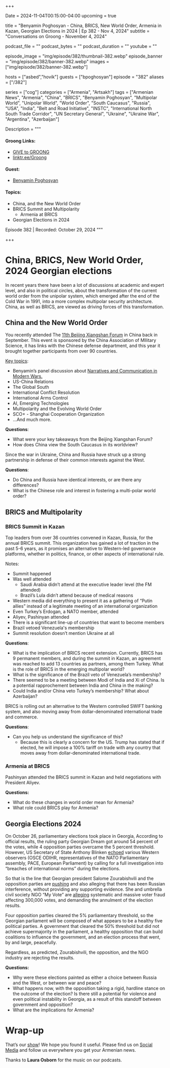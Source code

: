 +++

Date = 2024-11-04T00:15:00-04:00
upcoming = true

title = "Benyamin Poghosyan - China, BRICS, New World Order, Armenia in Kazan, Georgian Elections in 2024 | Ep 382 - Nov 4, 2024"
subtitle = "Conversations on Groong - November 4, 2024"

podcast_file = ""
podcast_bytes = ""
podcast_duration = ""
youtube = ""

episode_image = "img/episode/382/thumbnail-382.webp"
episode_banner = "img/episode/382/banner-382.webp"
images = ["img/episode/382/banner-382.webp"]

hosts = ["asbed","hovik"]
guests = ["bpoghosyan"]
episode = "382"
aliases = ["/382"]

series = ["cog"]
categories = ["Armenia", "Artsakh"]
tags = ["Armenian News", "Armenia", "China", "BRICS", "Benyamin Poghosyan", "Multipolar World", "Unipolar World", "World Order", "South Caucasus", "Russia", "USA", "India", "Belt and Road Initiative", "INSTC", "International North South Trade Corridor", "UN Secretary General", "Ukraine", "Ukraine War", "Argentina", "Azerbaijan"]

Description = """

#### Groong Links:
* [GIVE to GROONG](https://podcasts.groong.org/donate)
* [linktr.ee/Groong](https://linktr.ee/groong)

#### Guest:
* [Benyamin Poghosyan](/guest/bpoghosyan)

#### Topics:
* China, and the New World Order
* BRICS Summit and Multipolarity
    * Armenia at BRICS
* Georgian Elections in 2024

Episode 382 | Recorded: October 29, 2024
"""

+++

# China, BRICS, New World Order, 2024 Georgian elections 

In recent years there have been a lot of discussions at academic and expert level, and also in political circles, about the transformation of the current world order from the unipolar system, which emerged after the end of the Cold War in 1991, into a more complex multipolar security architecture. China, as well as BRICS, are viewed as driving forces of this transformation.


## China and the New World Order

You recently attended The [11th Beijing Xiangshan Forum](https://xiangshanforum.cn/) in China back in September. This event is sponsored by the China Association of MIlitary Science, it has links with the Chinese defense department, and this year it brought together participants from over 90 countries.

[Key topics](https://xiangshanforum.cn/news.html?newcode=Cb3OB4EQ&flag=a):
* Benyamin’s panel discussion about [Narratives and Communication in Modern Wars.](https://xiangshanforum.cn/agenda.html?sessions=%E7%AC%AC%E5%8D%81%E4%B8%80%E5%B1%8A%E5%8C%97%E4%BA%AC%E9%A6%99%E5%B1%B1%E8%AE%BA%E5%9D%9B&code=Sg562g0Af5gfg06h&titleen=The%2011th%20Beijing%20Xiangshan%20Forum&day=2024-09-12)
* US-China Relations
* The Global South
* International Conflict Resolution
* International Arms Control
* AI, Emerging Technologies
* Multipolarity and the Evolving World Order
* SCO+ - Shanghai Cooperation Organization
* …And much more.

**Questions**:
* What were your key takeaways from the Beijing Xiangshan Forum?
* How does China view the South Caucasus in its worldview?

Since the war in Ukraine, China and Russia have struck up a strong partnership in defense of their common interests against the West.

**Questions**:
* Do China and Russia have identical interests, or are there any differences?
* What is the Chinese role and interest in fostering a multi-polar world order?


## BRICS and Multipolarity


### BRICS Summit in Kazan

Top leaders from over 36 countries convened in Kazan, Russia, for the annual BRICS summit. This organization has gained a lot of traction in the past 5-6 years, as it promises an alternative to Western-led governance platforms, whether in politics, finance, or other aspects of international rule. 

Notes:
* Summit happened
* Was well attended
    * Saudi Arabia didn’t attend at the executive leader level (the FM attended)
    * Brazil’s Lula didn’t attend because of medical reasons
* Western media did everything to present it as a gathering of “Putin allies” instead of a legitimate meeting of an international organization
* Even Turkey’s Erdogan, a NATO member, attended
* Aliyev, Pashinyan attended
* There is a significant line-up of countries that want to become members
* Brazil vetoed Venezuela's membership
* Summit resolution doesn’t mention Ukraine at all

**Questions**:
* What is the implication of BRICS recent extension. Currently, BRICS has 9 permanent members, and during the summit in Kazan, an agreement was reached to add 13 countries as partners, among them Turkey. What is the role of BRICS in the emerging multipolar world?
* What is the significance of the Brazil veto of Venezuela’s membership?
* There seemed to be a meeting between Modi of India and Xi of China. Is a potential rapprochement between India and China in the making?
* Could India and/or China veto Turkey’s membership? What about Azerbaijan?

BRICS is rolling out an alternative to the Western controlled SWIFT banking system, and also moving away from dollar-denominated international trade and commerce.

**Questions**:
* Can you help us understand the significance of this? 
    * Because this is clearly a concern for the US. Trump has stated that if elected, he will impose a 100% tariff on trade with any country that moves away from dollar-denominated international trade.


### Armenia at BRICS

Pashinyan attended the BRICS summit in Kazan and held negotiations with President Aliyev.

**Questions:**
* What do these changes in world order mean for Armenia?
* What role could BRICS play for Armenia?


## Georgia Elections 2024

On October 26, parliamentary elections took place in Georgia, According to official results, the ruling party Georgian Dream got around 54 percent of the votes, while 4 opposition parties overcame the 5 percent threshold. However, US Secretary of State Anthony Blinken [echoed](https://civil.ge/archives/631791) various Western observers (OSCE ODIHR, representatives of the NATO Parliamentary assembly, PACE, European Parliament) by calling for a full investigation into “breaches of international norms” during the elections.

So that is the line that Georgian president Salome Zourabishvili and the opposition parties are [pushing](https://www.rferl.org/a/georgia-parliamentary-vote-violence-intimidation-russia-west/33175194.html) and also alleging that there has been Russian interference, without providing any supporting evidence. She and umbrella civil society NGO “My Vote” are [alleging](https://civil.ge/archives/631251) systematic and massive voter fraud affecting 300,000 votes, and demanding the annulment of the election results.

Four opposition parties cleared the 5% parliamentary threshold, so the Georgian parliament will be composed of what appears to be a healthy five political parties. A government that cleared the 50% threshold but did not achieve supermajority in the parliament, a healthy opposition that can build coalitions to influence the government, and an election process that went, by and large, peacefully. 

Regardless, as predicted, Zourabishvili, the opposition, and the NGO industry are rejecting the results.

**Questions:**
* Why were these elections painted as either a choice between Russia and the West, or between war and peace?
* What happens now, with the opposition taking a rigid, hardline stance on the outcome of the election? Is there still a potential for violence and even political instability in Georgia, as a result of this standoff between government and opposition?
* What are the implications for Armenia?



# Wrap-up

That’s our [show](https://podcasts.groong.org/)! We hope you found it useful. Please find us on [Social Media](https://linktr.ee/groong) and follow us everywhere you get your Armenian news.

Thanks to __Laura Osborn__ for the music on our podcasts.
